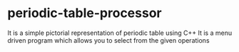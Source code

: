 # periodic-table-processor
It is a simple pictorial representation of periodic table using C++ 
It is a menu driven program which allows you to select from the given operations
